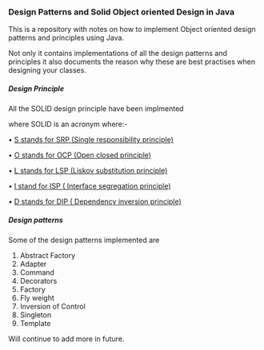 ### Design Patterns and Solid Object oriented Design in Java


This is a repository with notes on how to implement Object oriented design
patterns and principles using Java.

Not only it contains implementations of all the design patterns and principles
it also documents the reason why these are best practises when designing your classes.


##### Design Principle
All the SOLID design principle have been implmented

where SOLID is an acronym where:-

•	[S stands for SRP (Single responsibility principle)](src/main/java/SolidConcepts/SingleResponsibilityPrinciple)

•	[O stands for OCP (Open closed principle)](src/main/java/SolidConcepts/OpenClosedPrinciple)

•	[L stands for LSP (Liskov substitution principle)](src/main/java/SolidConcepts/LiskovSubstitutionPrinciple)

•	[I stand for ISP ( Interface segregation principle)](src/main/java/SolidConcepts/InterfaceSegregrationPrinciple)

•	[D stands for DIP ( Dependency inversion principle)](src/main/java/SolidConcepts/DependencyInversion)

##### Design patterns
Some of the design patterns implemented are

1) Abstract Factory
2) Adapter
3) Command
4) Decorators
5) Factory
6) Fly weight
7) Inversion of Control
8) Singleton
9) Template


Will continue to add more in future.
